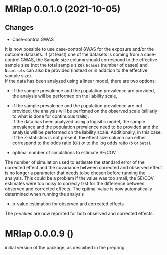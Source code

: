 # MRlap 0.0.1.0 (2021-10-05)

## Changes
- Case-control GWAS    

It is now possible to use case-control GWAS for the exposure and/or the outcome datasets.
If (at least) one of the datasets is coming from a case-control GWAS, the Sample size column should correspond to the effective sample size (not the total sample size). `Ncases` (number of cases) and `Ncontrols` can also be provided (instead or in addition to the effective sample size).   
If the data has been analyzed using a linear model, there are two options:    
- if the sample prevalence and the population prevalence are provided, the analysis will be performed on the liability scale,    
- if the sample prevalence and the population prevalence are not provided, the analysis will be perfomed on the observed scale (sililarly to what is done for continuous traits).   
If the data has been analyzed using a logisitic model, the sample prevalence and the population prevalence need to be provided and the analysis will be performed on the liability scale. Additionally, in this case, if the Z-statistics is not present, the effect size column can either correspond to the odds ratio (`OR`) or to the log odds ratio  (`b` or `beta`).

- optimal number of simulations to estimate SE/COV

The number of simulation used to estimate the standard error of the corrected effect and the covariance between corrected and observed effect is no longer a parameter that needs to be chosen before running the analysis. This could be a problem if the value was too small, the SE/COV estimates were too noisy to correcly test for the difference between observed and corrected effects. The optimal value is now automatically determined when running the analysis. 

- p-value estimation for observed and corrected effects

The p-values are now reported for both observed and corrected effects.

# MRlap 0.0.0.9 ()

initial version of the package, as described in the prepring

<!--- 
## Bug fixes

## New functions

## Documentation

## Error messages

## Performance


--->  
